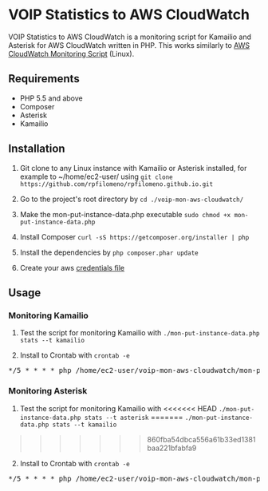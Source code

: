 VOIP Statistics to AWS CloudWatch
=================================

VOIP Statistics to AWS CloudWatch is a monitoring script for Kamailio and Asterisk 
for AWS CloudWatch written in PHP. This works similarly to [AWS CloudWatch Monitoring Script](http://docs.aws.amazon.com/AmazonCloudWatch/latest/DeveloperGuide/mon-scripts.html) (Linux).


Requirements
------------

* PHP 5.5 and above
* Composer
* Asterisk
* Kamailio


Installation
------------

1. Git clone to any Linux instance with Kamailio or Asterisk installed, 
for example to ~/home/ec2-user/ using 
```git clone https://github.com/rpfilomeno/rpfilomeno.github.io.git```

2. Go to the project's root directory by ```cd ./voip-mon-aws-cloudwatch/```

3. Make the mon-put-instance-data.php executable ```sudo chmod +x mon-put-instance-data.php```

4. Install Composer ```curl -sS https://getcomposer.org/installer | php```

5. Install the dependencies by ```php composer.phar update```

6. Create your aws [credentials file](http://docs.aws.amazon.com/aws-sdk-php/v3/guide/guide/credentials.html#credential-profiles)


Usage
-----

### Monitoring Kamailio

1. Test the script for monitoring Kamailio with 
```./mon-put-instance-data.php stats --t kamailio```

2. Install to Crontab with ```crontab -e```
<pre>
*/5 * * * * php /home/ec2-user/voip-mon-aws-cloudwatch/mon-put-instance-data.php stats --s kamailio
</pre>


### Monitoring Asterisk

1. Test the script for monitoring Kamailio with 
<<<<<<< HEAD
```./mon-put-instance-data.php stats --t asterisk```
=======
```./mon-put-instance-data.php stats --t kamailio```
>>>>>>> 860fba54dbca556a61b33ed1381baa221bfabfa9

2. Install to Crontab with ```crontab -e```
<pre>
*/5 * * * * php /home/ec2-user/voip-mon-aws-cloudwatch/mon-put-instance-data.php stats --s asterisk
</pre>
